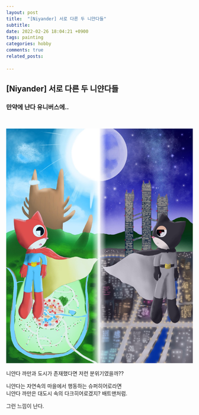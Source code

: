 ```yaml
---
layout: post
title:  "[Niyander] 서로 다른 두 니얀다들"
subtitle:
date: 2022-02-26 18:04:21 +0900
tags: painting
categories: hobby
comments: true
related_posts:

---
```


## [Niyander] 서로 다른 두 니얀다들<br/>

### 만약에 냔다 유니버스에..<br/>
<br/>

![서로 다른 두 니얀다](https://github.com/wookeykim95/wookeykim95.github.io/blob/main/assets/img/hobby/painting/Niyander_2022-02-26.jpg?raw=true)
<br/>

니얀다 까만과 도시가 존재했다면 저런 분위기였을까??<br/>

니얀다는 자연속의 마을에서 행동하는 슈퍼히어로라면<br/>
니얀다 까만은 대도시 속의 다크히어로겠지? 배트맨처럼.<br/>

그런 느낌이 난다.